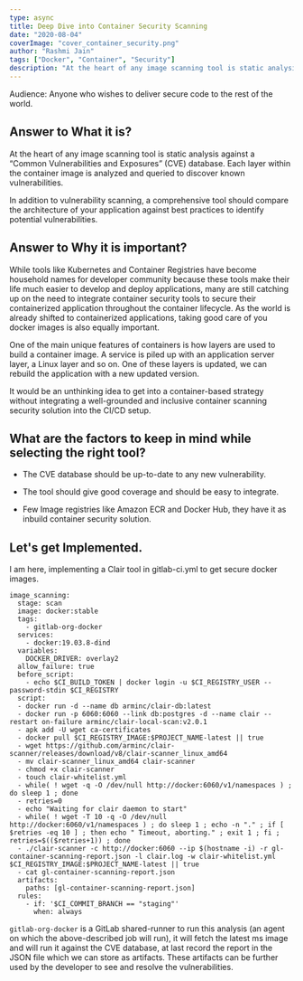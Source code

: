 ```yaml
---
type: async
title: Deep Dive into Container Security Scanning
date: "2020-08-04"
coverImage: "cover_container_security.png"
author: "Rashmi Jain"
tags: ["Docker", "Container", "Security"]
description: "At the heart of any image scanning tool is static analysis against a “Common Vulnerabilities and Exposures” (CVE) database. Each layer within the container image is analyzed and queried to discover known vulnerabilities."
---
```


Audience: Anyone who wishes to deliver secure code to the rest of the world.

## Answer to **What it is?**

At the heart of any image scanning tool is static analysis against a “Common Vulnerabilities and Exposures” (CVE) database. Each layer within the container image is analyzed and queried to discover known vulnerabilities.

In addition to vulnerability scanning, a comprehensive tool should compare the architecture of your application against best practices to identify potential vulnerabilities.

## Answer to **Why it is important?**

While tools like Kubernetes and Container Registries have become household names for developer community because these tools make their life much easier to develop and deploy applications, many are still catching up on the need to integrate container security tools to secure their containerized application throughout the container lifecycle. As the world is already shifted to containerized applications, taking good care of you docker images is also equally important.

One of the main unique features of containers is how layers are used to build a container image. A service is piled up with an application server layer, a Linux layer and so on. One of these layers is updated, we can rebuild the application with a new updated version.

It would be an unthinking idea to get into a container-based strategy without integrating a well-grounded and inclusive container scanning security solution into the CI/CD setup.

## What are the factors to keep in mind while selecting the right tool?

- The CVE database should be up-to-date to any new vulnerability.

- The tool should give good coverage and should be easy to integrate.

- Few Image registries like Amazon ECR and Docker Hub, they have it as inbuild container security solution.

## Let's get Implemented.

I am here, implementing a Clair tool in gitlab-ci.yml to get secure docker images.

```
image_scanning:
  stage: scan
  image: docker:stable
  tags:
    - gitlab-org-docker
  services:
    - docker:19.03.8-dind
  variables:
    DOCKER_DRIVER: overlay2
  allow_failure: true
  before_script:
    - echo $CI_BUILD_TOKEN | docker login -u $CI_REGISTRY_USER --password-stdin $CI_REGISTRY
  script:
  - docker run -d --name db arminc/clair-db:latest
  - docker run -p 6060:6060 --link db:postgres -d --name clair --restart on-failure arminc/clair-local-scan:v2.0.1
  - apk add -U wget ca-certificates
  - docker pull $CI_REGISTRY_IMAGE:$PROJECT_NAME-latest || true
  - wget https://github.com/arminc/clair-scanner/releases/download/v8/clair-scanner_linux_amd64
  - mv clair-scanner_linux_amd64 clair-scanner
  - chmod +x clair-scanner
  - touch clair-whitelist.yml
  - while( ! wget -q -O /dev/null http://docker:6060/v1/namespaces ) ; do sleep 1 ; done
  - retries=0
  - echo "Waiting for clair daemon to start"
  - while( ! wget -T 10 -q -O /dev/null http://docker:6060/v1/namespaces ) ; do sleep 1 ; echo -n "." ; if [ $retries -eq 10 ] ; then echo " Timeout, aborting." ; exit 1 ; fi ; retries=$(($retries+1)) ; done
  - ./clair-scanner -c http://docker:6060 --ip $(hostname -i) -r gl-container-scanning-report.json -l clair.log -w clair-whitelist.yml $CI_REGISTRY_IMAGE:$PROJECT_NAME-latest || true
  - cat gl-container-scanning-report.json
  artifacts:
    paths: [gl-container-scanning-report.json]
  rules:
    - if: '$CI_COMMIT_BRANCH == "staging"'
      when: always

```

`gitlab-org-docker` is a GitLab shared-runner to run this analysis (an agent on which the above-described job will run), it will fetch the latest ms image and will run it against the CVE database, at last record the report in the JSON file which we can store as artifacts. These artifacts can be further used by the developer to see and resolve the vulnerabilities.
